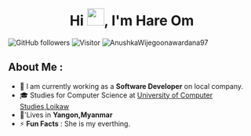 
<h1 align="center">Hi <img src="https://media.giphy.com/media/hvRJCLFzcasrR4ia7z/giphy.gif" width="35">, I'm Hare Om </h1>

![GitHub followers](https://img.shields.io/github/followers/hareom284?style=social) ![Visitor](https://visitor-badge.laobi.icu/badge?page_id=AnushkaWijegoonawardana97.repoName) <img src="https://komarev.com/ghpvc/?username=AnushkaWijegoonawardana97" alt="AnushkaWijegoonawardana97" />

## About Me :

- 🏢 I am currently working as a **Software Developer** on local company.
- 🎓 Studies for Computer Science at [University of Computer Studies,Loikaw](http://ucsloikaw.edu.mm/)
- 🏡'Lives in **Yangon,Myanmar**
- ⚡ **Fun Facts** : She is my everthing.

<br>
